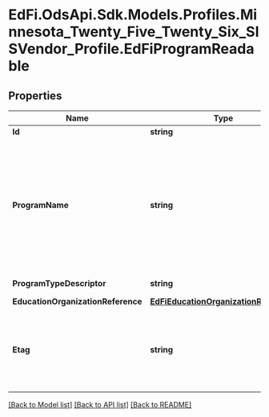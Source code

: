 # EdFi.OdsApi.Sdk.Models.Profiles.Minnesota_Twenty_Five_Twenty_Six_SISVendor_Profile.EdFiProgramReadable

## Properties

Name | Type | Description | Notes
------------ | ------------- | ------------- | -------------
**Id** | **string** |  | [optional] 
**ProgramName** | **string** | The formal name of the program of instruction, training, services, or benefits available through federal, state, or local agencies. | 
**ProgramTypeDescriptor** | **string** | The type of program. | 
**EducationOrganizationReference** | [**EdFiEducationOrganizationReference**](EdFiEducationOrganizationReference.md) |  | 
**Etag** | **string** | A unique system-generated value that identifies the version of the resource. | [optional] 

[[Back to Model list]](../README.md#documentation-for-models) [[Back to API list]](../README.md#documentation-for-api-endpoints) [[Back to README]](../README.md)

